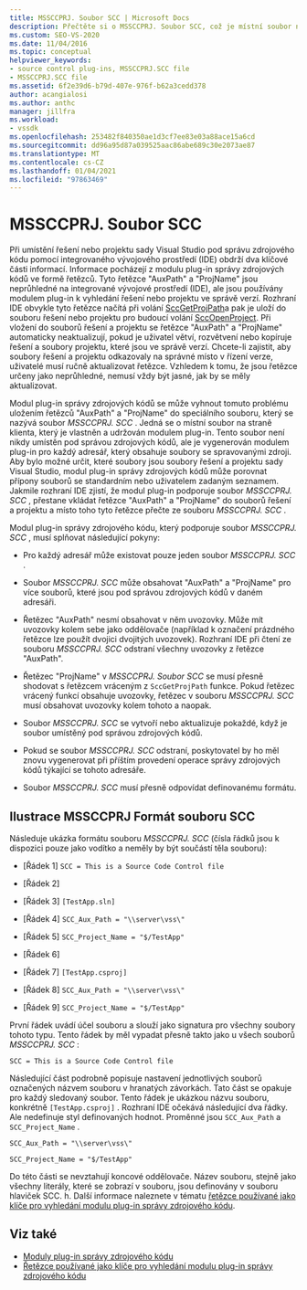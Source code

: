 ```yaml
---
title: MSSCCPRJ. Soubor SCC | Microsoft Docs
description: Přečtěte si o MSSCCPRJ. Soubor SCC, což je místní soubor na straně klienta používaný modulem plug-in pro správu zdrojového kódu, který spolupracuje se sadou Visual Studio SDK.
ms.custom: SEO-VS-2020
ms.date: 11/04/2016
ms.topic: conceptual
helpviewer_keywords:
- source control plug-ins, MSSCCPRJ.SCC file
- MSSCCPRJ.SCC file
ms.assetid: 6f2e39d6-b79d-407e-976f-b62a3cedd378
author: acangialosi
ms.author: anthc
manager: jillfra
ms.workload:
- vssdk
ms.openlocfilehash: 253482f840350ae1d3cf7ee83e03a88ace15a6cd
ms.sourcegitcommit: dd96a95d87a039525aac86abe689c30e2073ae87
ms.translationtype: MT
ms.contentlocale: cs-CZ
ms.lasthandoff: 01/04/2021
ms.locfileid: "97863469"
---
```

# <a name="mssccprjscc-file"></a>MSSCCPRJ. Soubor SCC
Při umístění řešení nebo projektu sady Visual Studio pod správu zdrojového kódu pomocí integrovaného vývojového prostředí (IDE) obdrží dva klíčové části informací. Informace pocházejí z modulu plug-in správy zdrojových kódů ve formě řetězců. Tyto řetězce "AuxPath" a "ProjName" jsou neprůhledné na integrované vývojové prostředí (IDE), ale jsou používány modulem plug-in k vyhledání řešení nebo projektu ve správě verzí. Rozhraní IDE obvykle tyto řetězce načítá při volání [SccGetProjPath](../extensibility/sccgetprojpath-function.md)a pak je uloží do souboru řešení nebo projektu pro budoucí volání [SccOpenProject](../extensibility/sccopenproject-function.md). Při vložení do souborů řešení a projektu se řetězce "AuxPath" a "ProjName" automaticky neaktualizují, pokud je uživatel větví, rozvětvení nebo kopíruje řešení a soubory projektu, které jsou ve správě verzí. Chcete-li zajistit, aby soubory řešení a projektu odkazovaly na správné místo v řízení verze, uživatelé musí ručně aktualizovat řetězce. Vzhledem k tomu, že jsou řetězce určeny jako neprůhledné, nemusí vždy být jasné, jak by se měly aktualizovat.

 Modul plug-in správy zdrojových kódů se může vyhnout tomuto problému uložením řetězců "AuxPath" a "ProjName" do speciálního souboru, který se nazývá soubor *MSSCCPRJ. SCC* . Jedná se o místní soubor na straně klienta, který je vlastněn a udržován modulem plug-in. Tento soubor není nikdy umístěn pod správou zdrojových kódů, ale je vygenerován modulem plug-in pro každý adresář, který obsahuje soubory se spravovanými zdroji. Aby bylo možné určit, které soubory jsou soubory řešení a projektu sady Visual Studio, modul plug-in správy zdrojových kódů může porovnat přípony souborů se standardním nebo uživatelem zadaným seznamem. Jakmile rozhraní IDE zjistí, že modul plug-in podporuje soubor *MSSCCPRJ. SCC* , přestane vkládat řetězce "AuxPath" a "ProjName" do souborů řešení a projektu a místo toho tyto řetězce přečte ze souboru *MSSCCPRJ. SCC* .

 Modul plug-in správy zdrojového kódu, který podporuje soubor *MSSCCPRJ. SCC* , musí splňovat následující pokyny:

- Pro každý adresář může existovat pouze jeden soubor *MSSCCPRJ. SCC* .

- Soubor *MSSCCPRJ. SCC* může obsahovat "AuxPath" a "ProjName" pro více souborů, které jsou pod správou zdrojových kódů v daném adresáři.

- Řetězec "AuxPath" nesmí obsahovat v něm uvozovky. Může mít uvozovky kolem sebe jako oddělovače (například k označení prázdného řetězce lze použít dvojici dvojitých uvozovek). Rozhraní IDE při čtení ze souboru *MSSCCPRJ. SCC* odstraní všechny uvozovky z řetězce "AuxPath".

- Řetězec "ProjName" v *MSSCCPRJ. Soubor SCC* se musí přesně shodovat s řetězcem vráceným z `SccGetProjPath` funkce. Pokud řetězec vrácený funkcí obsahuje uvozovky, řetězec v souboru *MSSCCPRJ. SCC* musí obsahovat uvozovky kolem tohoto a naopak.

- Soubor *MSSCCPRJ. SCC* se vytvoří nebo aktualizuje pokaždé, když je soubor umístěný pod správou zdrojových kódů.

- Pokud se soubor *MSSCCPRJ. SCC* odstraní, poskytovatel by ho měl znovu vygenerovat při příštím provedení operace správy zdrojových kódů týkající se tohoto adresáře.

- Soubor *MSSCCPRJ. SCC* musí přesně odpovídat definovanému formátu.

## <a name="an-illustration-of-the-mssccprjscc-file-format"></a>Ilustrace MSSCCPRJ Formát souboru SCC
 Následuje ukázka formátu souboru *MSSCCPRJ. SCC* (čísla řádků jsou k dispozici pouze jako vodítko a neměly by být součástí těla souboru):

- [Řádek 1] `SCC = This is a Source Code Control file`

- [Řádek 2]

- [Řádek 3] `[TestApp.sln]`

- [Řádek 4] `SCC_Aux_Path = "\\server\vss\"`

- [Řádek 5] `SCC_Project_Name = "$/TestApp"`

- [Řádek 6]

- [Řádek 7] `[TestApp.csproj]`

- [Řádek 8] `SCC_Aux_Path = "\\server\vss\"`

- [Řádek 9] `SCC_Project_Name = "$/TestApp"`

 První řádek uvádí účel souboru a slouží jako signatura pro všechny soubory tohoto typu. Tento řádek by měl vypadat přesně takto jako u všech souborů *MSSCCPRJ. SCC* :

 `SCC = This is a Source Code Control file`

 Následující část podrobně popisuje nastavení jednotlivých souborů označených názvem souboru v hranatých závorkách. Tato část se opakuje pro každý sledovaný soubor. Tento řádek je ukázkou názvu souboru, konkrétně `[TestApp.csproj]` . Rozhraní IDE očekává následující dva řádky. Ale nedefinuje styl definovaných hodnot. Proměnné jsou `SCC_Aux_Path` a `SCC_Project_Name` .

 `SCC_Aux_Path = "\\server\vss\"`

 `SCC_Project_Name = "$/TestApp"`

 Do této části se nevztahují koncové oddělovače. Název souboru, stejně jako všechny literály, které se zobrazí v souboru, jsou definovány v souboru hlaviček SCC. h. Další informace naleznete v tématu [řetězce používané jako klíče pro vyhledání modulu plug-in správy zdrojového kódu](../extensibility/strings-used-as-keys-for-finding-a-source-control-plug-in.md).

## <a name="see-also"></a>Viz také
- [Moduly plug-in správy zdrojového kódu](../extensibility/source-control-plug-ins.md)
- [Řetězce používané jako klíče pro vyhledání modulu plug-in správy zdrojového kódu](../extensibility/strings-used-as-keys-for-finding-a-source-control-plug-in.md)
